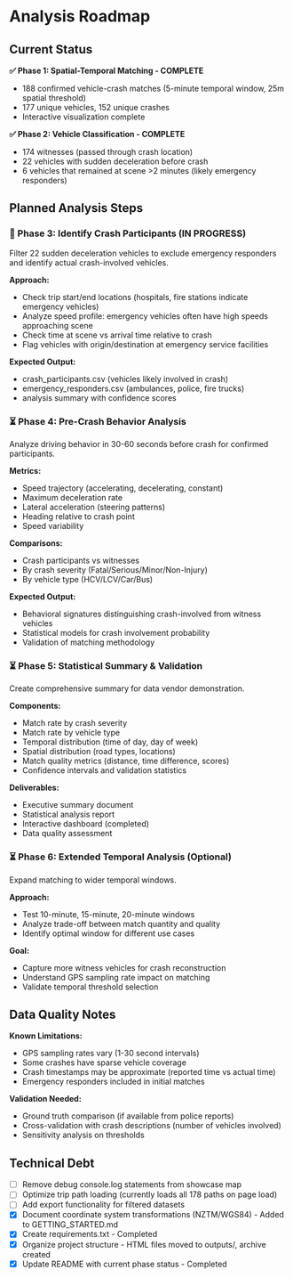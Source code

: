 # Analysis Roadmap

## Current Status

**✅ Phase 1: Spatial-Temporal Matching - COMPLETE**
- 188 confirmed vehicle-crash matches (5-minute temporal window, 25m spatial threshold)
- 177 unique vehicles, 152 unique crashes
- Interactive visualization complete

**✅ Phase 2: Vehicle Classification - COMPLETE**
- 174 witnesses (passed through crash location)
- 22 vehicles with sudden deceleration before crash
- 6 vehicles that remained at scene >2 minutes (likely emergency responders)

## Planned Analysis Steps

### 🔄 Phase 3: Identify Crash Participants (IN PROGRESS)

Filter 22 sudden deceleration vehicles to exclude emergency responders and identify actual crash-involved vehicles.

**Approach:**
- Check trip start/end locations (hospitals, fire stations indicate emergency vehicles)
- Analyze speed profile: emergency vehicles often have high speeds approaching scene
- Check time at scene vs arrival time relative to crash
- Flag vehicles with origin/destination at emergency service facilities

**Expected Output:**
- crash_participants.csv (vehicles likely involved in crash)
- emergency_responders.csv (ambulances, police, fire trucks)
- analysis summary with confidence scores

### ⏳ Phase 4: Pre-Crash Behavior Analysis

Analyze driving behavior in 30-60 seconds before crash for confirmed participants.

**Metrics:**
- Speed trajectory (accelerating, decelerating, constant)
- Maximum deceleration rate
- Lateral acceleration (steering patterns)
- Heading relative to crash point
- Speed variability

**Comparisons:**
- Crash participants vs witnesses
- By crash severity (Fatal/Serious/Minor/Non-Injury)
- By vehicle type (HCV/LCV/Car/Bus)

**Expected Output:**
- Behavioral signatures distinguishing crash-involved from witness vehicles
- Statistical models for crash involvement probability
- Validation of matching methodology

### ⏳ Phase 5: Statistical Summary & Validation

Create comprehensive summary for data vendor demonstration.

**Components:**
- Match rate by crash severity
- Match rate by vehicle type
- Temporal distribution (time of day, day of week)
- Spatial distribution (road types, locations)
- Match quality metrics (distance, time difference, scores)
- Confidence intervals and validation statistics

**Deliverables:**
- Executive summary document
- Statistical analysis report
- Interactive dashboard (completed)
- Data quality assessment

### ⏳ Phase 6: Extended Temporal Analysis (Optional)

Expand matching to wider temporal windows.

**Approach:**
- Test 10-minute, 15-minute, 20-minute windows
- Analyze trade-off between match quantity and quality
- Identify optimal window for different use cases

**Goal:**
- Capture more witness vehicles for crash reconstruction
- Understand GPS sampling rate impact on matching
- Validate temporal threshold selection

## Data Quality Notes

**Known Limitations:**
- GPS sampling rates vary (1-30 second intervals)
- Some crashes have sparse vehicle coverage
- Crash timestamps may be approximate (reported time vs actual time)
- Emergency responders included in initial matches

**Validation Needed:**
- Ground truth comparison (if available from police reports)
- Cross-validation with crash descriptions (number of vehicles involved)
- Sensitivity analysis on thresholds

## Technical Debt

- [ ] Remove debug console.log statements from showcase map
- [ ] Optimize trip path loading (currently loads all 178 paths on page load)
- [ ] Add export functionality for filtered datasets
- [x] Document coordinate system transformations (NZTM/WGS84) - Added to GETTING_STARTED.md
- [x] Create requirements.txt - Completed
- [x] Organize project structure - HTML files moved to outputs/, archive created
- [x] Update README with current phase status - Completed
